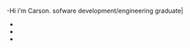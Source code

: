 -Hi i'm Carson.
sofware development/engineering graduate|

- 
- 
- 

<!---
astrauna/astrauna is a ✨ special ✨ repository because its `README.md` (this file) appears on your GitHub profile.
You can click the Preview link to take a look at your changes.
--->
